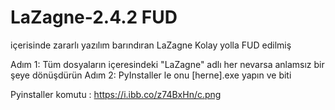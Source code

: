 # LaZagne-2.4.2 FUD
içerisinde zararlı yazılım barındıran LaZagne Kolay yolla FUD edilmiş 

Adım 1: Tüm dosyaların içeresindeki "LaZagne" adlı her nevarsa anlamsız bir şeye dönüşdürün
Adım 2: PyInstaller le onu [herne].exe yapın ve biti


Pyinstaller komutu :
https://i.ibb.co/z74BxHn/c.png



